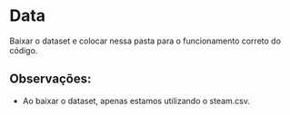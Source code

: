 # Data


Baixar o dataset e colocar nessa pasta para o funcionamento correto do código.

## Observações:

 - Ao baixar o dataset, apenas estamos utilizando o steam.csv.